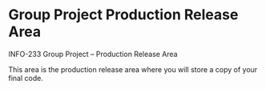# Group Project Production Release Area
INFO-233 Group Project – Production Release Area

This area is the production release area where you will store a copy of your final code.


